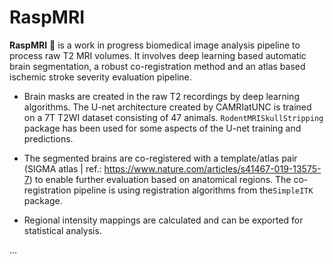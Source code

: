 ﻿# RaspMRI

**RaspMRI** 🍓 is a work in progress biomedical image analysis pipeline to process raw T2 MRI volumes. It involves deep learning based automatic brain segmentation, a robust co-registration method and an atlas based ischemic stroke severity evaluation pipeline.

- Brain masks are created in the raw T2 recordings by deep learning algorithms. The U-net architecture created by CAMRIatUNC is trained on a 7T T2WI dataset consisting of 47 animals. `RodentMRISkullStripping` package has been used for some aspects of the U-net training and predictions.


- The segmented brains are co-registered with a template/atlas pair (SIGMA atlas | ref.: https://www.nature.com/articles/s41467-019-13575-7) to enable further evaluation based on anatomical regions. The co-registration pipeline is  using registration algorithms from the`SimpleITK` package.


- Regional intensity mappings are calculated and can be exported for statistical analysis.

...
